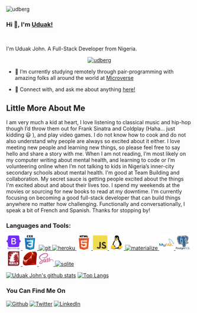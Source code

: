 <p align="left"> <img src="https://komarev.com/ghpvc/?username=udberg&label=Profile%20views&color=0e75b6&style=flat" alt="udberg" /> </p>

### Hi 👋, I'm [Uduak!](https://uduak.me/)


<br />

I'm Uduak John. A Full-Stack Developer from Nigeria.

<p align="center"> <a href="https://github.com/ryo-ma/github-profile-trophy"><img src="https://github-profile-trophy.vercel.app/?username=udberg&row=1&theme=monokai" alt="udberg" /></a> </p>


- 🔭 I’m currently studying remotely through pair-programming with amazing folks all around the world at [Microverse](https://github.com/microverseinc)

- 💬 Connect with, and ask me about anything [here!](https://twitter.com/juduak_)



## Little More About Me

I am very much a kid at heart, I love listening to classical music and hip-hop though I’d throw them out for Frank Sinatra and Coldplay (Haha… just kidding :smiley: ),
and play video games. I do not know how to cook and do not also understand why people are always so excited about it either. I love meeting new people and 
learning new things, so please feel free to say hello and share a story with me. When I am not reading, I’m most likely on my 
computer writing about mental health, and learning to code or I’m volunteering online when I’m not talking to kids in Nigeria’s inner-city secondary schools about mental health. I'm good at Team Building and collaboration. My secret sauce is getting people excited about the things I'm excited about and about their lives too. I spend my weekends at the movies or sourcing for new books to read at my downtime.  I'm currently focusing on becoming a 
good full-stack developer that can build things anywhere no matter how challenging. Functionally and conversationally, I speak a bit of French and Spanish. Thanks for stopping by! 


<h3 align="left">Languages and Tools:</h3>
<p align="left"> <a href="https://getbootstrap.com" target="_blank"> 
<img src="https://raw.githubusercontent.com/devicons/devicon/master/icons/bootstrap/bootstrap-plain-wordmark.svg" alt="bootstrap" width="40" height="40"/> </a> <a href="https://www.w3schools.com/css/" target="_blank"> 
<img src="https://raw.githubusercontent.com/devicons/devicon/master/icons/css3/css3-original-wordmark.svg" alt="css3" width="40" height="40"/> </a> <a href="https://git-scm.com/" target="_blank"> 
<img src="https://www.vectorlogo.zone/logos/git-scm/git-scm-icon.svg" alt="git" width="40" height="40"/> </a> <a href="https://heroku.com" target="_blank">
<img src="https://www.vectorlogo.zone/logos/heroku/heroku-icon.svg" alt="heroku" width="40" height="40"/> </a> <a href="https://www.w3.org/html/" target="_blank"> 
<img src="https://raw.githubusercontent.com/devicons/devicon/master/icons/html5/html5-original-wordmark.svg" alt="html5" width="40" height="40"/> </a> <a href="https://developer.mozilla.org/en-US/docs/Web/JavaScript" target="_blank"> 
<img src="https://raw.githubusercontent.com/devicons/devicon/master/icons/javascript/javascript-original.svg" alt="javascript" width="40" height="40"/> </a> <a href="https://www.linux.org/" target="_blank"> <img src="https://raw.githubusercontent.com/devicons/devicon/master/icons/linux/linux-original.svg" alt="linux" width="40" height="40"/> </a> <a href="https://materializecss.com/" target="_blank"> 
<img src="https://raw.githubusercontent.com/prplx/svg-logos/5585531d45d294869c4eaab4d7cf2e9c167710a9/svg/materialize.svg" alt="materialize" width="40" height="40"/> </a> <a href="https://www.mysql.com/" target="_blank"> 
<img src="https://raw.githubusercontent.com/devicons/devicon/master/icons/mysql/mysql-original-wordmark.svg" alt="mysql" width="40" height="40"/> </a> <a href="https://www.postgresql.org" target="_blank"> <img src="https://raw.githubusercontent.com/devicons/devicon/master/icons/postgresql/postgresql-original-wordmark.svg" alt="postgresql" width="40" height="40"/> </a> <a href="https://rubyonrails.org" target="_blank"> 
<img src="https://raw.githubusercontent.com/devicons/devicon/master/icons/rails/rails-original-wordmark.svg" alt="rails" width="40" height="40"/> </a> <a href="https://www.ruby-lang.org/en/" target="_blank"> 
<img src="https://raw.githubusercontent.com/devicons/devicon/master/icons/ruby/ruby-original.svg" alt="ruby" width="40" height="40"/> </a> <a href="https://sass-lang.com" target="_blank"> 
<img src="https://raw.githubusercontent.com/devicons/devicon/master/icons/sass/sass-original.svg" alt="sass" width="40" height="40"/> </a> <a href="https://www.sqlite.org/" target="_blank"> 
<img src="https://www.vectorlogo.zone/logos/sqlite/sqlite-icon.svg" alt="sqlite" width="40" height="40"/> </a> </p>


[![Uduak John's github stats](https://github-readme-stats.vercel.app/api?username=udberg&show_icons=true&theme=black)](https://github.com/udberg/github-readme-stats) [![Top Langs](https://github-readme-stats.vercel.app/api/top-langs/?username=udberg&show_icons=true&theme=black&layout=compact)](https://github.com/udberg/github-readme-stats)

<h3>You Can Find Me On</h3>
<p><a href="https://github.com/udberg" target="_blank"><img alt="Github" src="https://img.shields.io/badge/GitHub-%2312100E.svg?&style=for-the-badge&logo=Github&logoColor=white" /></a> <a href="https://twitter.com/juduak_" target="_blank"><img alt="Twitter" src="https://img.shields.io/badge/twitter-%231DA1F2.svg?&style=for-the-badge&logo=twitter&logoColor=white" /></a> <a href="https://www.linkedin.com/in/juduak/" target="_blank"><img alt="LinkedIn" src="https://img.shields.io/badge/linkedin-%230077B5.svg?&style=for-the-badge&logo=linkedin&logoColor=white" /></a></p>

